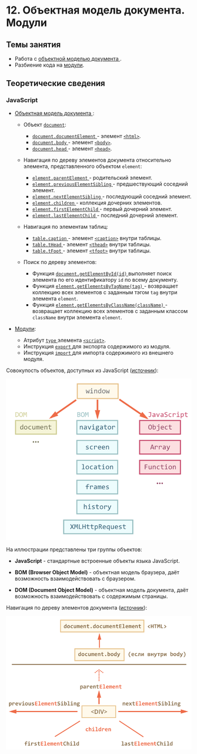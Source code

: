 # 12. Объектная модель документа. Модули

## Темы занятия

- Работа с [объектной моделью документа
](https://developer.mozilla.org/ru/docs/DOM/DOM_Reference).
- Разбиение кода на [модули](https://learn.javascript.ru/modules).

## Теоретические сведения

### JavaScript

- [Объектная модель документа
](https://developer.mozilla.org/ru/docs/DOM/DOM_Reference):

  - Объект [`document`](https://developer.mozilla.org/ru/docs/Web/API/Document):
    
    - [`document.documentElement`
    ](https://developer.mozilla.org/ru/docs/Web/API/Document/documentElement) -
    элемент [`<html>`](https://webref.ru/html/html).
    - [`document.body`
    ](https://developer.mozilla.org/ru/docs/Web/API/Document/body) -
    элемент [`<body>`](https://webref.ru/html/body).
    - [`document.head`
    ](https://developer.mozilla.org/ru/docs/Web/API/Document/head) -
    элемент [`<head>`](https://webref.ru/html/head).
    
  - Навигация по дереву элементов документа относительно элемента, 
  представленного объектом `element`:
  
    - [`element.parentElement`
    ](https://developer.mozilla.org/ru/docs/Web/API/Node/parentElement) -
    родительский элемент.
    - [`element.previousElementSibling`
    ](https://developer.mozilla.org/ru/docs/Web/API/NonDocumentTypeChildNode/previousElementSibling) - 
    предшествующий соседний элемент.
    - [`element.nextElementSibling`
    ](https://developer.mozilla.org/ru/docs/Web/API/NonDocumentTypeChildNode/nextElementSibling) - 
    последующий соседний элемент.
    - [`element.children`
    ](https://developer.mozilla.org/ru/docs/Web/API/ParentNode/children) - 
    коллекция дочерних элементов.
    - [`element.firstElementChild`
    ](https://developer.mozilla.org/ru/docs/Web/API/ParentNode/firstElementChild) -
    первый дочерний элемент.
    - [`element.lastElementChild`
    ](https://developer.mozilla.org/ru/docs/Web/API/ParentNode/lastElementChild) -
    последний дочерний элемент.
    
  - Навигация по элементам таблиц:
   
    - [`table.caption`
    ](https://developer.mozilla.org/en-US/docs/Web/API/HTMLTableElement/caption) -
    элемент [`<caption>`](https://webref.ru/html/caption) внутри таблицы.
    - [`table.tHead`
    ](https://developer.mozilla.org/en-US/docs/Web/API/HTMLTableElement/tHead) -
    элемент [`<thead>`](https://webref.ru/html/thead) внутри таблицы.
    - [`table.tFoot`
    ](https://developer.mozilla.org/en-US/docs/Web/API/HTMLTableElement/tFoot) -
    элемент [`<tfoot>`](https://webref.ru/html/tfoot) внутри таблицы.
    
  - Поиск по дереву элементов:
  
    - Функция [`document.getElementById(id)`
    ](https://developer.mozilla.org/ru/docs/Web/API/Document/getElementById)
    выполняет поиск элемента по его идентификатору `id` по всему документу.
    - Функция [`element.getElementsByTagName(tag)`
    ](https://developer.mozilla.org/en-US/docs/Web/API/Document/getElementsByName) -
    возвращает коллекцию всех элементов с заданным тэгом `tag` внутри элемента 
    `element`.
    - Функция [`element.getElementsByClassName(className)`
    ](https://developer.mozilla.org/ru/docs/Web/API/Element/getElementsByClassName) -
    возвращает коллекцию всех элементов с заданным классом `className` внутри 
    элемента `element`.
    
- [Модули](https://learn.javascript.ru/modules):

  - Атрибут [`type`
  ](https://developer.mozilla.org/ru/docs/Web/HTML/Element/script) элемента
  [`<script>`](https://webref.ru/html/script).
  - Инструкция [`export`
  ](https://developer.mozilla.org/ru/docs/Web/JavaScript/Reference/Statements/export)
  для экспорта содержимого из модуля.
  - Инструкция [`import`
  ](https://developer.mozilla.org/ru/docs/Web/JavaScript/Reference/Statements/import)
  для импорта содержимого из внешнего модуля.

Совокупость объектов, доступных из JavaScript
([источник](https://learn.javascript.ru/browser-environment)):

![Совокупость объектов, доступных из JavaScript](./assets/object_models.png)

На иллюстрации представлены три группы объектов:

- **JavaScript** - стандартные встроенные объекты языка JavaScript.

- **BOM (Browser Object Model)** - объектная модель браузера, даёт возможность 
взаимодействовать с браузером.

- **DOM (Document Object Model)** - объектная модель документа, даёт 
возможность взаимодействовать с содержимым страницы.

Навигация по дереву элементов документа
([источник](https://learn.javascript.ru/traversing-dom)):

![Навигация по дереву элементов документа](./assets/dom_navigation.png)